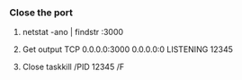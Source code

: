 ### Close the port
1. netstat -ano | findstr :3000
2. Get output
TCP    0.0.0.0:3000    0.0.0.0:0    LISTENING    12345

3. Close 
taskkill /PID 12345 /F

